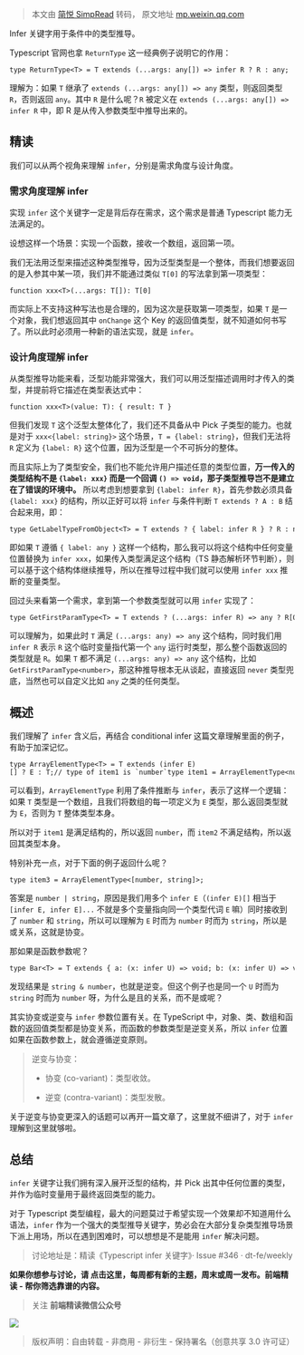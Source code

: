 > 本文由 [简悦 SimpRead](http://ksria.com/simpread/) 转码， 原文地址 [mp.weixin.qq.com](https://mp.weixin.qq.com/s/_sCJyRycojV6daZgOCk4uw)

Infer 关键字用于条件中的类型推导。

Typescript 官网也拿 `ReturnType` 这一经典例子说明它的作用：

```
type ReturnType<T> = T extends (...args: any[]) => infer R ? R : any;
```

理解为：如果 `T` 继承了 `extends (...args: any[]) => any` 类型，则返回类型 `R`，否则返回 `any`。其中 `R` 是什么呢？`R` 被定义在 `extends (...args: any[]) => infer R` 中，即 R 是从传入参数类型中推导出来的。

精读
--

我们可以从两个视角来理解 `infer`，分别是需求角度与设计角度。

### 需求角度理解 infer

实现 `infer` 这个关键字一定是背后存在需求，这个需求是普通 Typescript 能力无法满足的。

设想这样一个场景：实现一个函数，接收一个数组，返回第一项。

我们无法用泛型来描述这种类型推导，因为泛型类型是一个整体，而我们想要返回的是入参其中某一项，我们并不能通过类似 `T[0]` 的写法拿到第一项类型：

```
function xxx<T>(...args: T[]): T[0]
```

而实际上不支持这种写法也是合理的，因为这次是获取第一项类型，如果 `T` 是一个对象，我们想返回其中 `onChange` 这个 Key 的返回值类型，就不知道如何书写了。所以此时必须用一种新的语法实现，就是 `infer`。

### 设计角度理解 infer

从类型推导功能来看，泛型功能非常强大，我们可以用泛型描述调用时才传入的类型，并提前将它描述在类型表达式中：

```
function xxx<T>(value: T): { result: T }
```

但我们发现 `T` 这个泛型太整体化了，我们还不具备从中 Pick 子类型的能力。也就是对于 `xxx<{label: string}>` 这个场景，`T = {label: string}`，但我们无法将 `R` 定义为 `{label: R}` 这个位置，因为泛型是一个不可拆分的整体。

而且实际上为了类型安全，我们也不能允许用户描述任意的类型位置，**万一传入的类型结构不是 `{label: xxx}` 而是一个回调 `() => void`，那子类型推导岂不是建立在了错误的环境中。** 所以考虑到想要拿到 `{label: infer R}`，首先参数必须具备 `{label: xxx}` 的结构，所以正好可以将 `infer` 与条件判断 `T extends ? A : B` 结合起来用，即：

```
type GetLabelTypeFromObject<T> = T extends ? { label: infer R } ? R : nevertype Result = GetLabelTypeFromObject<{ label: string }>;// type Result = string
```

即如果 `T` 遵循 `{ label: any }` 这样一个结构，那么我可以将这个结构中任何变量位置替换为 `infer xxx`，如果传入类型满足这个结构（TS 静态解析环节判断），则可以基于这个结构体继续推导，所以在推导过程中我们就可以使用 `infer xxx` 推断的变量类型。

回过头来看第一个需求，拿到第一个参数类型就可以用 `infer` 实现了：

```
type GetFirstParamType<T> = T extends ? (...args: infer R) => any ? R[0] : never
```

可以理解为，如果此时 `T` 满足 `(...args: any) => any` 这个结构，同时我们用 `infer R` 表示 `R` 这个临时变量指代第一个 `any` 运行时类型，那么整个函数返回的类型就是 `R`。如果 `T` 都不满足 `(...args: any) => any` 这个结构，比如 `GetFirstParamType<number>`，那这种推导根本无从谈起，直接返回 `never` 类型兜底，当然也可以自定义比如 `any` 之类的任何类型。

概述
--

我们理解了 `infer` 含义后，再结合 conditional infer 这篇文章理解里面的例子，有助于加深记忆。

```
type ArrayElementType<T> = T extends (infer E)[] ? E : T;// type of item1 is `number`type item1 = ArrayElementType<number[]>;// type of item1 is `{name: string}`type item2 = ArrayElementType<{ name: string }>;
```

可以看到，`ArrayElementType` 利用了条件推断与 `infer`，表示了这样一个逻辑：如果 `T` 类型是一个数组，且我们将数组的每一项定义为 `E` 类型，那么返回类型就为 `E`，否则为 `T` 整体类型本身。

所以对于 `item1` 是满足结构的，所以返回 `number`，而 `item2` 不满足结构，所以返回其类型本身。

特别补充一点，对于下面的例子返回什么呢？

```
type item3 = ArrayElementType<[number, string]>;
```

答案是 `number | string`，原因是我们用多个 `infer E`（`(infer E)[]` 相当于 `[infer E, infer E]...` 不就是多个变量指向同一个类型代词 `E` 嘛）同时接收到了 `number` 和 `string`，所以可以理解为 `E` 时而为 `number` 时而为 `string`，所以是或关系，这就是协变。

那如果是函数参数呢？

```
type Bar<T> = T extends { a: (x: infer U) => void; b: (x: infer U) => void }  ? U : nevertype T21 = Bar<{ a: (x: string) => void; b: (x: number) => void }>; // string & number
```

发现结果是 `string & number`，也就是逆变。但这个例子也是同一个 `U` 时而为 `string` 时而为 `number` 呀，为什么是且的关系，而不是或呢？

其实协变或逆变与 `infer` 参数位置有关。在 TypeScript 中，对象、类、数组和函数的返回值类型都是协变关系，而函数的参数类型是逆变关系，所以 `infer` 位置如果在函数参数上，就会遵循逆变原则。

> 逆变与协变：
> 
> *   协变 (co-variant)：类型收敛。
>     
> *   逆变 (contra-variant)：类型发散。
>     

关于逆变与协变更深入的话题可以再开一篇文章了，这里就不细讲了，对于 `infer` 理解到这里就够啦。

总结
--

`infer` 关键字让我们拥有深入展开泛型的结构，并 Pick 出其中任何位置的类型，并作为临时变量用于最终返回类型的能力。

对于 Typescript 类型编程，最大的问题莫过于希望实现一个效果却不知道用什么语法，`infer` 作为一个强大的类型推导关键字，势必会在大部分复杂类型推导场景下派上用场，所以在遇到困难时，可以想想是不是能用 `infer` 解决问题。

> 讨论地址是：精读《Typescript infer 关键字》· Issue #346 · dt-fe/weekly

**如果你想参与讨论，请 点击这里，每周都有新的主题，周末或周一发布。前端精读 - 帮你筛选靠谱的内容。**

> 关注 **前端精读微信公众号**

![](https://mmbiz.qpic.cn/mmbiz_jpg/x0iannhWUodkMzkjnvOt6yDQSHgWmWxIZMGvuFYlQxLpnNekH8XLMUbkw936sZxxKp88oCtFLrFGPamqtMHcP8Q/640?wx_fmt=jpeg)

> 版权声明：自由转载 - 非商用 - 非衍生 - 保持署名（创意共享 3.0 许可证）